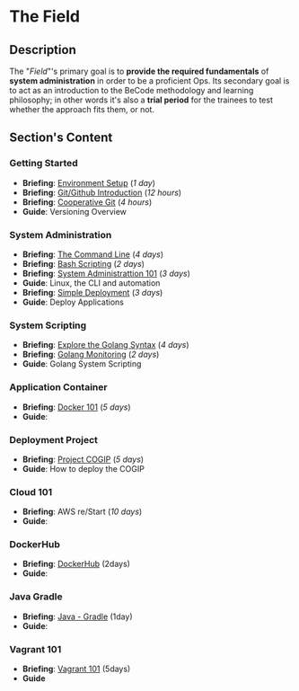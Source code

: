 # The Field

## Description

The "_Field_"'s primary goal is to **provide the required fundamentals** of **system administration** in order to be a proficient Ops. Its secondary goal is to act as an introduction to the BeCode methodology and learning philosophy; in other words it's also a **trial period** for the trainees to test whether the approach fits them, or not.

## Section's Content

### Getting Started

- **Briefing**: [Environment Setup](https://github.com/becodeorg/BRIEFING-Environment_Setup/tree/88ffe59b81fada73809fcdd5c399f81f3a62498a) (_1 day_)
- **Briefing**: [Git/Github Introduction](https://github.com/becodeorg/BRIEFING-Git_Intro/tree/9e5cd4f6bfbba0703f24ccf84930a47dac08d77d) (_12 hours_)
- **Briefing**: [Cooperative Git](https://github.com/becodeorg/BRIEFING-Cooperative_Git/tree/0e67325da66621769f2b9431e111519e04e5e345) (_4 hours_)
- **Guide**: Versioning Overview

### System Administration

- **Briefing**: [The Command Line](https://github.com/becodeorg/BRIEFING-Command_Line/tree/fe548ad611b3eacc4bb40c6d116c6e58f568638a) (_4 days_)
- **Briefing**: [Bash Scripting](https://github.com/becodeorg/BRIEFING-Bash_Scripting/tree/2e1d2a00b5d4c31def0371e9b9a2eea26d2aa40b) (_2 days_)
- **Briefing**: [System Administrattion 101](https://github.com/becodeorg/BRIEFING-System_Administration_101/tree/9ff0c26ba7d7b122ce0308d5016be86927456250) (_3 days_)
- **Guide**: Linux, the CLI and automation
- **Briefing**: [Simple Deployment](https://github.com/becodeorg/BRIEFING-Simple_Deployment/tree/99902483accaadcdbc110aa27592b0760eb6e5d9) (_3 days_)
- **Guide**: Deploy Applications

### System Scripting

- **Briefing**: [Explore the Golang Syntax](https://github.com/becodeorg/BRIEFING-Golang_Syntax/tree/10b24675c12fbb78d569d8b4ae17ba8dcd9bfec7) (_4 days_)
- **Briefing**: [Golang Monitoring](https://github.com/becodeorg/BRIEFING-Golang_Monitoring/tree/3259a72f1717a6a64d5cc0615ce3c904e8e7b0ac) (_2 days_)
- **Guide**: Golang System Scripting

### Application Container

- **Briefing**: [Docker 101](https://github.com/becodeorg/BRIEFING-Docker_101/tree/6ca64ab69daa563c1c5ea1d6f1d286cb9a3fb87d) (_5 days_)
- **Guide**:

### Deployment Project

- **Briefing**: [Project COGIP](https://github.com/becodeorg/BRIEFING-Cogip/tree/13dcfd927c23099605dc091b70fa7f41a73ea8fa) (_5 days_)
- **Guide**: How to deploy the COGIP

### Cloud 101

- **Briefing**: AWS re/Start (_10 days_)
- **Guide**: 

### DockerHub
- **Briefing**: [DockerHub](https://github.com/becodeorg/BRIEFING-DockerHub/tree/6fdde50adb564d8adff1ca49d17f078ca983f512) (2days)
- **Guide**:

### Java Gradle
- **Briefing**: [Java - Gradle](https://github.com/becodeorg/BRIEFING-Java-Gradle/tree/bbe16b87bdf7f11d466e9ffd191dd207baae041e) (1day)
- **Guide**: 

### Vagrant 101
- **Briefing**: [Vagrant 101](https://github.com/becodeorg/BRIEFING-Vagrant-101/tree/58163b2839d98da3322a348b31cc7e6f860b241e) (5days)
- **Guide**
